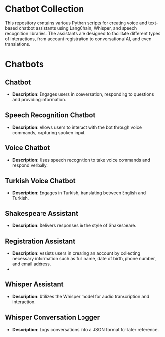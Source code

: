 # Chatbot Collection

This repository contains various Python scripts for creating voice and text-based chatbot assistants using LangChain, Whisper, and speech recognition libraries. The assistants are designed to facilitate different types of interactions, from account registration to conversational AI, and even translations.

# Chatbots

## Chatbot
- **Description**: Engages users in conversation, responding to questions and providing information.

## Speech Recognition Chatbot
- **Description**: Allows users to interact with the bot through voice commands, capturing spoken input.

## Voice Chatbot
- **Description**: Uses speech recognition to take voice commands and respond verbally.

## Turkish Voice Chatbot
- **Description**: Engages in Turkish, translating between English and Turkish.

## Shakespeare Assistant
- **Description**: Delivers responses in the style of Shakespeare.

## Registration Assistant
- **Description**: Assists users in creating an account by collecting necessary information such as full name, date of birth, phone number, and email address.
- 
## Whisper Assistant
- **Description**: Utilizes the Whisper model for audio transcription and interaction.

## Whisper Conversation Logger
- **Description**: Logs conversations into a JSON format for later reference.


